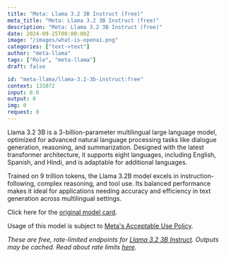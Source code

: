 ```yaml
---
title: "Meta: Llama 3.2 3B Instruct (free)"
meta_title: "Meta: Llama 3.2 3B Instruct (free)"
description: "Meta: Llama 3.2 3B Instruct (free)"
date: 2024-09-25T00:00:00Z
image: "/images/what-is-openai.png"
categories: ["text->text"]
author: "meta-llama"
tags: ["Role", "meta-llama"]
draft: false

id: "meta-llama/llama-3.2-3b-instruct:free"
context: 131072
input: 0.0
output: 0
img: 0
request: 0
---
```


Llama 3.2 3B is a 3-billion-parameter multilingual large language model, optimized for advanced natural language processing tasks like dialogue generation, reasoning, and summarization. Designed with the latest transformer architecture, it supports eight languages, including English, Spanish, and Hindi, and is adaptable for additional languages.

Trained on 9 trillion tokens, the Llama 3.2B model excels in instruction-following, complex reasoning, and tool use. Its balanced performance makes it ideal for applications needing accuracy and efficiency in text generation across multilingual settings.

Click here for the [original model card](https://github.com/meta-llama/llama-models/blob/main/models/llama3_2/MODEL_CARD.md).

Usage of this model is subject to [Meta's Acceptable Use Policy](https://www.llama.com/llama3/use-policy/).

_These are free, rate-limited endpoints for [Llama 3.2 3B Instruct](/models/meta-llama/llama-3.2-3b-instruct). Outputs may be cached. Read about rate limits [here](/docs/limits)._

